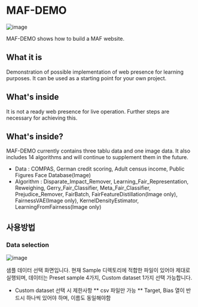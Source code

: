# MAF-DEMO

![image](https://github.com/eeunz/MAF-DEMO/assets/110804596/fc525522-7432-4d2c-8ab3-88f6f3a371e3)

MAF-DEMO shows how to build a MAF website.
## What it is
Demonstration of possible implementation of web presence for learning purposes. It can be used as a starting point for your own project.
## What's inside
It is not a ready web presence for live operation. Further steps are necessary for achieving this.
## What's inside?
MAF-DEMO currently contains three tablu data and one image data. It also includes 14 algorithms and will continue to supplement them in the future.
* Data : COMPAS, German credit scoring, Adult census income, Public Figures Face Database(Image)
* Algorithm : Disparate_Impact_Remover, Learning_Fair_Representation, Reweighing, Gerry_Fair_Classifier, Meta_Fair_Classifier, Prejudice_Remover, FairBatch, FairFeatureDistillation(Image only), FairnessVAE(Image only), KernelDensityEstimator, LearningFromFairness(Image only)

## 사용방법
### Data selection
![image](https://github.com/eeunz/MAF-DEMO/assets/110804596/2385e86d-68ff-4fbb-9060-6c0514aacc9d)

샘플 데이터 선택 화면입니다. 현재 Sample 디렉토리에 적합한 파일이 있어야 제대로 실행되며, 데이터는 Preset sample 4가지, Custom dataset 1가지 선택 가능합니다.
* Custom dataset 선택 시 제한사항
** csv 파일만 가능
** Target, Bias 열이 반드시 하나씩 있어야 하며, 이름도 동일해야함
